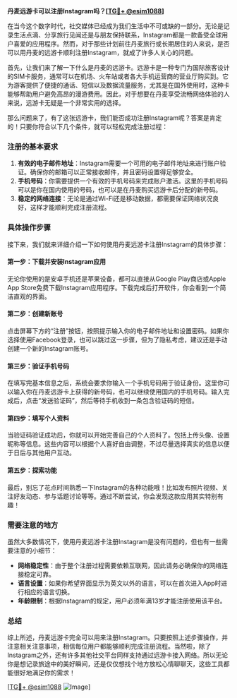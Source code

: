 **丹麦远游卡可以注册Instagram吗？[[TG💪+ @esim1088](https://t.me/s/esim1088)]**

在当今这个数字时代，社交媒体已经成为我们生活中不可或缺的一部分。无论是记录生活点滴、分享旅行见闻还是与朋友保持联系，Instagram都是一款备受全球用户喜爱的应用程序。然而，对于那些计划前往丹麦旅行或长期居住的人来说，是否可以用丹麦的远游卡顺利注册Instagram，就成了许多人关心的问题。

首先，让我们来了解一下什么是丹麦的远游卡。远游卡是一种专门为国际旅客设计的SIM卡服务，通常可以在机场、火车站或者各大手机运营商的营业厅购买到。它为游客提供了便捷的通话、短信以及数据流量服务，尤其是在国外使用时，这种卡能够帮助用户避免高昂的漫游费用。因此，对于想要在丹麦享受流畅网络体验的人来说，远游卡无疑是一个非常实用的选择。

那么问题来了，有了这张远游卡，我们能否成功注册Instagram呢？答案是肯定的！只要你符合以下几个条件，就可以轻松完成注册过程：

### 注册的基本要求

1. **有效的电子邮件地址**：Instagram需要一个可用的电子邮件地址来进行账户验证。确保你的邮箱可以正常接收邮件，并且密码设置得足够安全。
2. **手机号码**：你需要提供一个有效的手机号码来完成账户激活。这里的手机号码可以是你在国内使用的号码，也可以是在丹麦购买远游卡后分配的新号码。
3. **稳定的网络连接**：无论是通过Wi-Fi还是移动数据，都需要保证网络状况良好，这样才能顺利完成注册流程。

### 具体操作步骤

接下来，我们就来详细介绍一下如何使用丹麦远游卡注册Instagram的具体步骤：

#### 第一步：下载并安装Instagram应用
无论你使用的是安卓手机还是苹果设备，都可以直接从Google Play商店或Apple App Store免费下载Instagram应用程序。下载完成后打开软件，你会看到一个简洁直观的界面。

#### 第二步：创建新账号
点击屏幕下方的“注册”按钮，按照提示输入你的电子邮件地址和设置密码。如果你选择使用Facebook登录，也可以跳过这一步骤，但为了隐私考虑，建议还是手动创建一个新的Instagram账号。

#### 第三步：验证手机号码
在填写完基本信息之后，系统会要求你输入一个手机号码用于验证身份。这里你可以输入你在丹麦远游卡上获得的新号码，也可以继续使用国内的手机号码。输入完成后，点击“发送验证码”，然后等待手机收到一条包含验证码的短信。

#### 第四步：填写个人资料
当验证码验证成功后，你就可以开始完善自己的个人资料了。包括上传头像、设置昵称等信息。这些内容可以根据个人喜好自由调整，不过尽量选择真实的信息以便于日后与其他用户互动。

#### 第五步：探索功能
最后，别忘了花点时间熟悉一下Instagram的各种功能哦！比如发布照片视频、关注好友动态、参与话题讨论等等。通过不断尝试，你会发现这款应用其实特别有趣！

### 需要注意的地方

虽然大多数情况下，使用丹麦远游卡注册Instagram是没有问题的，但也有一些需要注意的小细节：

- **网络稳定性**：由于整个注册过程需要依赖互联网，因此请务必确保你的网络连接稳定可靠。
- **语言设置**：如果你希望界面显示为英文以外的语言，可以在首次进入App时进行相应的语言切换。
- **年龄限制**：根据Instagram的规定，用户必须年满13岁才能注册使用该平台。

### 总结

综上所述，丹麦远游卡完全可以用来注册Instagram。只要按照上述步骤操作，并注意相关注意事项，相信每位用户都能够顺利完成注册流程。当然啦，除了Instagram之外，还有许多其他社交平台同样支持通过远游卡接入网络。所以无论你是想记录旅途中的美好瞬间，还是仅仅想找个地方放松心情聊聊天，这些工具都能很好地满足你的需求！

[[TG💪+ @esim1088](https://t.me/s/esim1088) ![Image](https://i.postimg.cc/4NQfJmqS/Snipaste-2025-05-13-00-14-12.png)]